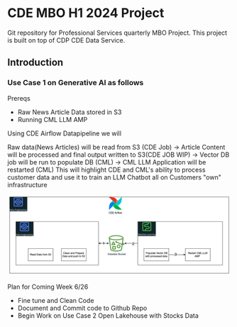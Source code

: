 # CDE MBO H1 2024 Project
Git repository for Professional Services quarterly MBO Project. This project is built on top of CDP CDE Data Service.

## Introduction

### Use Case 1 on Generative AI as follows 
Prereqs
- Raw News Article Data stored in S3
- Running CML LLM AMP 

Using CDE Airflow Datapipeline we will

Raw data(News Articles) will be read from S3 (CDE Job) -> Article Content will be processed and final output written to S3(CDE JOB WIP) ->  Vector DB job will be run to populate DB (CML) -> CML LLM Application will be restarted (CML)
This will highlight CDE and CML's ability to process customer data and use it to train an LLM Chatbot all on Customers "own" infrastructure 

![Execution Flow Diagram](images/cde_use_case_1.drawio.png)


Plan for Coming Week 6/26
- Fine tune and Clean Code
- Document and Commit code to Github Repo
- Begin Work on Use Case 2 Open Lakehouse with Stocks Data